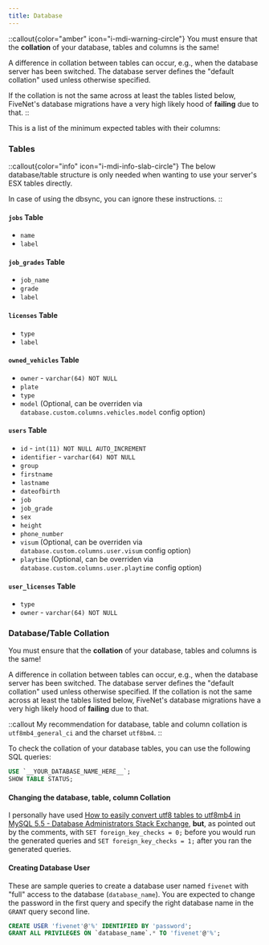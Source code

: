 ```yaml
---
title: Database
---
```


::callout{color="amber" icon="i-mdi-warning-circle"}
You must ensure that the **collation** of your database, tables and columns is the same!

A difference in collation between tables can occur, e.g., when the database server has been switched. The database server defines the "default collation" used unless otherwise specified.

If the collation is not the same across at least the tables listed below, FiveNet's database migrations have a very high likely hood of **failing** due to that.
::

This is a list of the minimum expected tables with their columns:

### Tables

::callout{color="info" icon="i-mdi-info-slab-circle"}
The below database/table structure is only needed when wanting to use your server's ESX tables directly.

In case of using the dbsync, you can ignore these instructions.
::

#### `jobs` Table

- `name`
- `label`

#### `job_grades` Table

- `job_name`
- `grade`
- `label`

#### `licenses` Table

- `type`
- `label`

#### `owned_vehicles` Table

- `owner` - `varchar(64) NOT NULL`
- `plate`
- `type`
- `model` (Optional, can be overriden via `database.custom.columns.vehicles.model` config option)

#### `users` Table

- `id` - `int(11) NOT NULL AUTO_INCREMENT`
- `identifier` - `varchar(64) NOT NULL`
- `group`
- `firstname`
- `lastname`
- `dateofbirth`
- `job`
- `job_grade`
- `sex`
- `height`
- `phone_number`
- `visum` (Optional, can be overriden via `database.custom.columns.user.visum` config option)
- `playtime` (Optional, can be overriden via `database.custom.columns.user.playtime` config option)

#### `user_licenses` Table

- `type`
- `owner` - `varchar(64) NOT NULL`

### Database/Table Collation

You must ensure that the **collation** of your database, tables and columns is the same!

A difference in collation between tables can occur, e.g., when the database server has been switched. The database server defines the "default collation" used unless otherwise specified. If the collation is not the same across at least the tables listed below, FiveNet's database migrations have a very high likely hood of **failing** due to that.

::callout
My recommendation for database, table and column collation is `utf8mb4_general_ci` and the charset `utf8bm4`.
::

To check the collation of your database tables, you can use the following SQL queries:

```sql
USE `__YOUR_DATABASE_NAME_HERE__`;
SHOW TABLE STATUS;
```

#### Changing the database, table, column Collation

I personally have used [How to easily convert utf8 tables to utf8mb4 in MySQL 5.5 - Database Administrators Stack Exchange](https://dba.stackexchange.com/a/104866), **but**, as pointed out by the comments, with `SET foreign_key_checks = 0;` before you would run the generated queries and `SET foreign_key_checks = 1;` after you ran the generated queries.

#### Creating Database User

These are sample queries to create a database user named `fivenet` with "full" access to the database (`database_name`).
You are expected to change the password in the first query and specify the right database name in the `GRANT` query second line.

```sql
CREATE USER 'fivenet'@'%' IDENTIFIED BY 'password';
GRANT ALL PRIVILEGES ON `database_name`.* TO 'fivenet'@'%';
```
